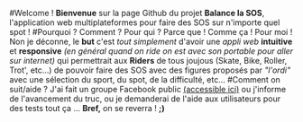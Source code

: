 #Welcome !
**Bienvenue** sur la page Github du projet **Balance la SOS**, l'application web multiplateformes pour faire des SOS sur n'importe quel spot !
#Pourquoi ? Comment ? Pour qui ?
Parce que ! Comme ça ! Pour moi ! 
Non je déconne, le **but** c'est *tout simplement* d'avoir une *appli web* **intuitive** et **responsive** *(en général quand on ride on est avec son portable pour aller sur internet)*
qui permettrait aux **Riders** de tous joujous (Skate, Bike, Roller, Trot', etc...) de pouvoir faire des SOS avec des figures proposés par *"l'ordi"* avec une sélection du sport, du spot, de la difficulté, etc...
#Comment on suit/aide ?
J'ai fait un groupe Facebook public <a href='https://www.facebook.com/groups/356264191214017/'/>(accessible ici)</a> ou j'informe de l'avancement du truc, ou je demanderai de l'aide aux utilisateurs pour des tests tout ça ...
**Bref,** on se reverra ! **;)**
